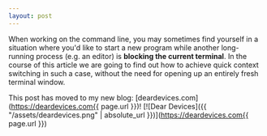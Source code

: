 ```yaml
---
layout: post
---
```


When working on the command line, you may sometimes find yourself in a situation where you'd like to start a new program while another long-running process (e.g. an editor) is **blocking the current terminal**. In the course of this article we are going to find out how to achieve quick context switching in such a case, without the need for opening up an entirely fresh terminal window.

<!--more-->

This post has moved to my new blog: [deardevices.com](https://deardevices.com{{ page.url }})!
[![Dear Devices]({{ "/assets/deardevices.png" | absolute_url }})](https://deardevices.com{{ page.url }})
